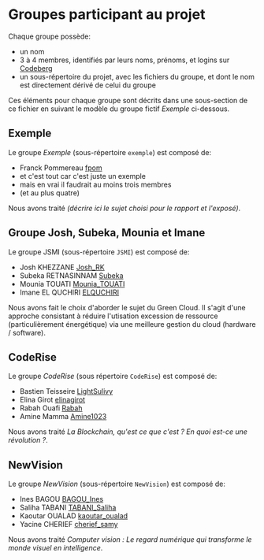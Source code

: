 # Groupes participant au projet

Chaque groupe possède:

 * un nom
 * 3 à 4 membres, identifiés par leurs noms, prénoms, et logins sur [Codeberg](https://codeberg.org)
 * un sous-répertoire du projet, avec les fichiers du groupe, et dont le nom est directement dérivé de celui du groupe 

Ces éléments pour chaque groupe sont décrits dans une sous-section de ce fichier en suivant le modèle du groupe fictif _Exemple_ ci-dessous.

## Exemple

Le groupe _Exemple_ (sous-répertoire `exemple`) est composé de:

 * Franck Pommereau [fpom](https://codeberg.org/fpom)
 * et c'est tout car c'est juste un exemple
 * mais en vrai il faudrait au moins trois membres
 * (et au plus quatre)

Nous avons traité _(décrire ici le sujet choisi pour le rapport et l'exposé)_.

## Groupe Josh, Subeka, Mounia et Imane

Le groupe JSMI (sous-répertoire `JSMI`) est composé de:

 * Josh KHEZZANE [Josh_RK](https://codeberg.org/Josh_RK)
 * Subeka RETNASINNAM [Subeka](https://codeberg.org/Subeka)
 * Mounia TOUATI [Mounia_TOUATI](https://codeberg.org/Mounia_Touati)
 * Imane EL QUCHIRI [ELQUCHIRI](https://codeberg.org/ELQUCHIRI)

Nous avons fait le choix d'aborder le sujet du Green Cloud. 
Il s'agit d'une approche consistant à réduire l'utisation excession de ressource (particulièrement énergétique) via une meilleure gestion du cloud (hardware / software).

## CodeRise

Le groupe _CodeRise_ (sous répertoire `CodeRise`) est composé de:

 * Bastien Teisseire [LightSulivy](https://codeberg.org/LightSulivy)
 * Elina Girot [elinagirot](https://codeberg.org/elinagirot)
 * Rabah Ouafi [Rabah](https://codeberg.org/Rabah)
 * Amine Mamma [Amine1023](https://codeberg.org/Amine1023)

 Nous avons traité _La Blockchain, qu'est ce que c'est ? En quoi est-ce une révolution ?_.

## NewVision

Le groupe _NewVision_ (sous-répertoire `NewVision`) est composé de:

 * Ines BAGOU [BAGOU_Ines](https://codeberg.org/BAGOU_Ines)
 * Saliha TABANI [TABANI_Saliha](https://codeberg.org/TABANI_Saliha)
 * Kaoutar OUALAD [kaoutar_oualad](https://codeberg.org/kaoutar_oualad)
 * Yacine CHERIEF [cherief_samy](https://codeberg.org/cherief_samy)

Nous avons traité _Computer vision : Le regard numérique qui transforme le monde visuel en intelligence_.
